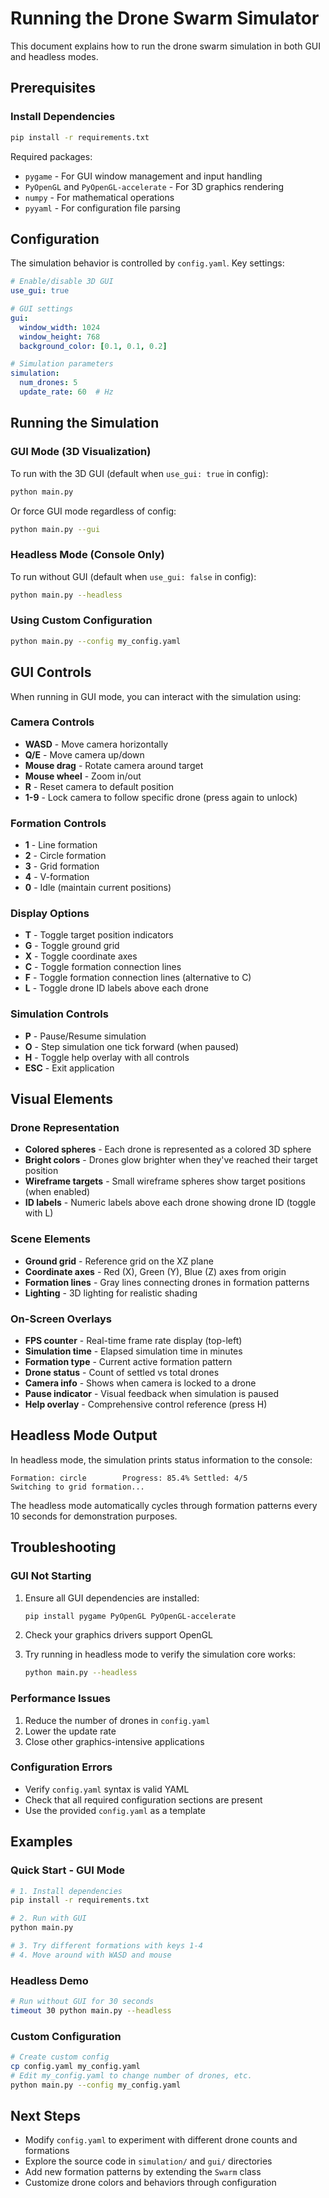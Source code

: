 # Running the Drone Swarm Simulator

This document explains how to run the drone swarm simulation in both GUI and headless modes.

## Prerequisites

### Install Dependencies

```bash
pip install -r requirements.txt
```

Required packages:
- `pygame` - For GUI window management and input handling
- `PyOpenGL` and `PyOpenGL-accelerate` - For 3D graphics rendering
- `numpy` - For mathematical operations
- `pyyaml` - For configuration file parsing

## Configuration

The simulation behavior is controlled by `config.yaml`. Key settings:

```yaml
# Enable/disable 3D GUI
use_gui: true

# GUI settings
gui:
  window_width: 1024
  window_height: 768
  background_color: [0.1, 0.1, 0.2]

# Simulation parameters
simulation:
  num_drones: 5
  update_rate: 60  # Hz
```

## Running the Simulation

### GUI Mode (3D Visualization)

To run with the 3D GUI (default when `use_gui: true` in config):

```bash
python main.py
```

Or force GUI mode regardless of config:

```bash
python main.py --gui
```

### Headless Mode (Console Only)

To run without GUI (default when `use_gui: false` in config):

```bash
python main.py --headless
```

### Using Custom Configuration

```bash
python main.py --config my_config.yaml
```

## GUI Controls

When running in GUI mode, you can interact with the simulation using:

### Camera Controls
- **WASD** - Move camera horizontally
- **Q/E** - Move camera up/down
- **Mouse drag** - Rotate camera around target
- **Mouse wheel** - Zoom in/out
- **R** - Reset camera to default position
- **1-9** - Lock camera to follow specific drone (press again to unlock)

### Formation Controls
- **1** - Line formation
- **2** - Circle formation
- **3** - Grid formation
- **4** - V-formation
- **0** - Idle (maintain current positions)

### Display Options
- **T** - Toggle target position indicators
- **G** - Toggle ground grid
- **X** - Toggle coordinate axes
- **C** - Toggle formation connection lines
- **F** - Toggle formation connection lines (alternative to C)
- **L** - Toggle drone ID labels above each drone

### Simulation Controls
- **P** - Pause/Resume simulation
- **O** - Step simulation one tick forward (when paused)
- **H** - Toggle help overlay with all controls
- **ESC** - Exit application

## Visual Elements

### Drone Representation
- **Colored spheres** - Each drone is represented as a colored 3D sphere
- **Bright colors** - Drones glow brighter when they've reached their target position
- **Wireframe targets** - Small wireframe spheres show target positions (when enabled)
- **ID labels** - Numeric labels above each drone showing drone ID (toggle with L)

### Scene Elements
- **Ground grid** - Reference grid on the XZ plane
- **Coordinate axes** - Red (X), Green (Y), Blue (Z) axes from origin
- **Formation lines** - Gray lines connecting drones in formation patterns
- **Lighting** - 3D lighting for realistic shading

### On-Screen Overlays
- **FPS counter** - Real-time frame rate display (top-left)
- **Simulation time** - Elapsed simulation time in minutes
- **Formation type** - Current active formation pattern
- **Drone status** - Count of settled vs total drones
- **Camera info** - Shows when camera is locked to a drone
- **Pause indicator** - Visual feedback when simulation is paused
- **Help overlay** - Comprehensive control reference (press H)

## Headless Mode Output

In headless mode, the simulation prints status information to the console:

```
Formation: circle        Progress: 85.4% Settled: 4/5
Switching to grid formation...
```

The headless mode automatically cycles through formation patterns every 10 seconds for demonstration purposes.

## Troubleshooting

### GUI Not Starting
1. Ensure all GUI dependencies are installed:
   ```bash
   pip install pygame PyOpenGL PyOpenGL-accelerate
   ```

2. Check your graphics drivers support OpenGL

3. Try running in headless mode to verify the simulation core works:
   ```bash
   python main.py --headless
   ```

### Performance Issues
1. Reduce the number of drones in `config.yaml`
2. Lower the update rate
3. Close other graphics-intensive applications

### Configuration Errors
- Verify `config.yaml` syntax is valid YAML
- Check that all required configuration sections are present
- Use the provided `config.yaml` as a template

## Examples

### Quick Start - GUI Mode
```bash
# 1. Install dependencies
pip install -r requirements.txt

# 2. Run with GUI
python main.py

# 3. Try different formations with keys 1-4
# 4. Move around with WASD and mouse
```

### Headless Demo
```bash
# Run without GUI for 30 seconds
timeout 30 python main.py --headless
```

### Custom Configuration
```bash
# Create custom config
cp config.yaml my_config.yaml
# Edit my_config.yaml to change number of drones, etc.
python main.py --config my_config.yaml
```

## Next Steps

- Modify `config.yaml` to experiment with different drone counts and formations
- Explore the source code in `simulation/` and `gui/` directories
- Add new formation patterns by extending the `Swarm` class
- Customize drone colors and behaviors through configuration